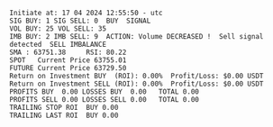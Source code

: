     Initiate at: 17 04 2024 12:55:50 - utc
    SIG BUY: 1 SIG SELL: 0  BUY  SIGNAL
    VOL BUY: 25 VOL SELL: 35
    IMB BUY: 2 IMB SELL: 9  ACTION: Volume DECREASED !  Sell signal detected  SELL IMBALANCE
    SMA : 63751.38     RSI: 80.22
    SPOT   Current Price 63755.01
    FUTURE Current Price 63729.50
    Return on Investment BUY  (ROI): 0.00%  Profit/Loss: $0.00 USDT
    Return on Investment SELL (ROI): 0.00%  Profit/Loss: $0.00 USDT
    PROFITS BUY  0.00 LOSSES BUY  0.00   TOTAL 0.00
    PROFITS SELL 0.00 LOSSES SELL 0.00   TOTAL 0.00
    TRAILING STOP ROI  BUY 0.00
    TRAILING LAST ROI  BUY 0.00
